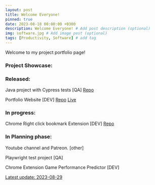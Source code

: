 ```yaml
---
layout: post
title: Welcome Everyone!
pinned: true
date: 2023-08-18 00:00:00 +0300
description: Welcome Everyone! # Add post description (optional)
img: software.jpg # Add image post (optional)
tags: [Productivity, Software] # add tag
---
```

Welcome to my project portfolio page!

### Project Showcase:

### Released:

Java project with Cypress tests [QA]
[Repo](https://github.com/PowerOf/spring-petclinic-fork)

Portfolio Website [DEV]
[Repo](https://github.com/PowerOf/powerof.github.io) [Live](https://powerof.github.io/)

### In progress:

Chrome Right click bookmark Extension [DEV]
[Repo](https://github.com/PowerOf/Chrome-Right-Click-Bookmark-Extension)

### In Planning phase:

Youtube channel and Patreon. [other]

Playwright test project [QA]

Chrome Extension Game Performance Predictor [DEV]

[Latest update: 2023-08-29](/_posts/2023-08-29-multiple%20project%20updates.markdown)
